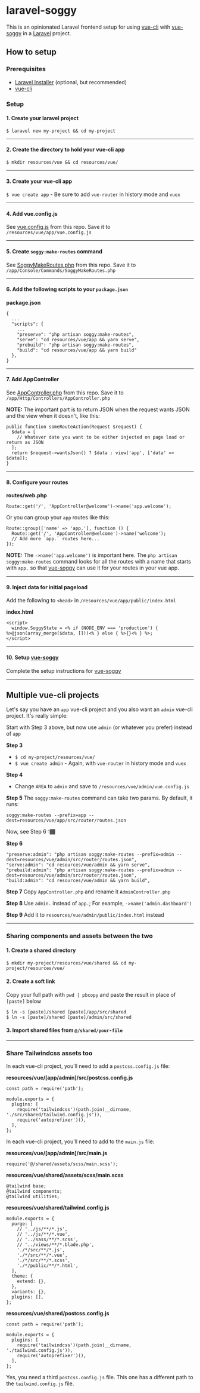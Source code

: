 # laravel-soggy

This is an opinionated Laravel frontend setup for using [vue-cli](https://cli.vuejs.org) with [vue-soggy](https://github.com/truefrontier/vue-soggy) in a [Laravel](https://laravel.com/) project.

## How to setup

### Prerequisites

- [Laravel Installer](https://laravel.com/docs/7.x#installing-laravel) (optional, but recommended)
- [vue-cli](https://cli.vuejs.org/guide/installation.html)

### Setup

#### 1. Create your laravel project
`$ laravel new my-project && cd my-project`

---

#### 2. Create the directory to hold your vue-cli app
`$ mkdir resources/vue && cd resources/vue/`

---

#### 3. Create your vue-cli app
`$ vue create app` - Be sure to add `vue-router` in history mode and `vuex`

---

#### 4. Add vue.config.js
See [vue.config.js](https://github.com/truefrontier/laravel-soggy/blob/master/resources/vue/app/vue.config.js) from this repo. Save it to `/resources/vue/app/vue.config.js`

---

#### 5. Create `soggy:make-routes` command
See [SoggyMakeRoutes.php](https://github.com/truefrontier/laravel-soggy/blob/master/app/Console/Commands/SoggyMakeRoutes.php) from this repo. Save it to `/app/Console/Commands/SoggyMakeRoutes.php`

---

#### 6. Add the following scripts to your `package.json`

__package.json__
```
{
  ...
  "scripts": {
    ...
    "preserve": "php artisan soggy:make-routes",
    "serve": "cd resources/vue/app && yarn serve",
    "prebuild": "php artisan soggy:make-routes",
    "build": "cd resources/vue/app && yarn build"
  },
}
```

---

#### 7. Add AppController
See [AppController.php](https://github.com/truefrontier/laravel-soggy/blob/master/app/Http/Controllers/AppController.php) from this repo. Save it to `/app/Http/Controllers/AppController.php`

__NOTE:__ The important part is to return JSON when the request wants JSON and the view when it doesn't, like this:

```
public function someRouteAction(Request $request) {
  $data = [
    // Whatever date you want to be either injected on page load or return as JSON
  ];
  return $request->wantsJson() ? $data : view('app', ['data' => $data]);
}
```

---

#### 8. Configure your routes

__routes/web.php__
```
Route::get('/', 'AppController@welcome')->name('app.welcome');
```

Or you can group your `app` routes like this:
```
Route::group(['name' => 'app.'], function () {
  Route::get('/', 'AppController@welcome')->name('welcome');
  // Add more `app.` routes here...
});
```

__NOTE:__ The `->name('app.welcome')` is important here. The `php artisan soggy:make-routes` command looks for all the routes with a name that starts with `app.` so that [vue-soggy](https://github.com/truefrontier/vue-soggy) can use it for your routes in your vue app.

---

#### 9. Inject data for initial pageload
Add the following to `<head>` in `/resources/vue/app/public/index.html`

__index.html__
```
<script>
  window.SoggyState = <% if (NODE_ENV === 'production') { %>@json(array_merge($data, []))<% } else { %>{}<% } %>;
</script>
```

---

#### 10. Setup [vue-soggy](https://github.com/truefrontier/vue-soggy)
Complete the setup instructions for [vue-soggy](https://github.com/truefrontier/vue-soggy/blob/master/Readme.md#how-to-setup)

---


## Multiple vue-cli projects
Let's say you have an `app` vue-cli project and you also want an `admin` vue-cli project. It's really simple:

Start with Step 3 above, but now use `admin` (or whatever you prefer) instead of `app`

__Step 3__
- `$ cd my-project/resources/vue/`
- `$ vue create admin` - Again, with `vue-router` in history mode and `vuex`

__Step 4__
- Change `AREA` to `admin` and save to `/resources/vue/admin/vue.config.js`

__Step 5__
The `soggy:make-routes` command can take two params. By default, it runs:

```
soggy:make-routes --prefix=app --dest=resources/vue/app/src/router/routes.json
```

Now, see Step 6 👇🏾

__Step 6__
```
"preserve:admin": "php artisan soggy:make-routes --prefix=admin --dest=resources/vue/admin/src/router/routes.json",
"serve:admin": "cd resources/vue/admin && yarn serve",
"prebuild:admin": "php artisan soggy:make-routes --prefix=admin --dest=resources/vue/admin/src/router/routes.json",
"build:admin": "cd resources/vue/admin && yarn build",
```

__Step 7__
Copy `AppController.php` and rename it `AdminController.php`

__Step 8__
Use `admin.` instead of `app.`; For example, `->name('admin.dashboard')`

__Step 9__
Add it to `resources/vue/admin/public/index.html` instead

---

### Sharing components and assets between the two

#### 1. Create a shared directory
```
$ mkdir my-project/resources/vue/shared && cd my-project/resources/vue/
```

#### 2. Create a soft link 
Copy your full path with `pwd | pbcopy` and paste the result in place of `[paste]` below

```
$ ln -s [paste]/shared [paste]/app/src/shared
$ ln -s [paste]/shared [paste]/admin/src/shared
```

#### 3. Import shared files from `@/shared/your-file`

---

### Share Tailwindcss assets too

In each vue-cli project, you'll need to add a `postcss.config.js` file:

__resources/vue/[app/admin]/src/postcss.config.js__
```
const path = require('path');

module.exports = {
  plugins: [
    require('tailwindcss')(path.join(__dirname, './src/shared/tailwind.config.js')),
    require('autoprefixer')(),
  ],
};

```

In each vue-cli project, you'll need to add to the `main.js` file:

__resources/vue/[app/admin]/src/main.js__
```
require('@/shared/assets/scss/main.scss');
```

__resources/vue/shared/assets/scss/main.scss__
```
@tailwind base;
@tailwind components;
@tailwind utilities;
```

__resources/vue/shared/tailwind.config.js__
```
module.exports = {
  purge: [
    // '../js/**/*.js',
    // '../js/**/*.vue',
    // '../sass/**/*.scss',
    // '../views/**/*.blade.php',
    './*/src/**/*.js',
    './*/src/**/*.vue',
    './*/src/**/*.scss',
    './*/public/**/*.html',
  ],
  theme: {
    extend: {},
  },
  variants: {},
  plugins: [],
};
```

__resources/vue/shared/postcss.config.js__
```
const path = require('path');

module.exports = {
  plugins: [
    require('tailwindcss')(path.join(__dirname, './tailwind.config.js')),
    require('autoprefixer')(),
  ],
};
```

Yes, you need a third `postcss.config.js` file. This one has a different path to the `tailwind.config.js` file.

